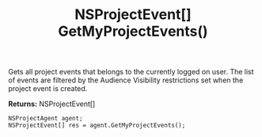 ﻿---
uid: crmscript_ref_NSProjectAgent_GetMyProjectEvents
title: NSProjectEvent[] GetMyProjectEvents()
intellisense: NSProjectAgent.GetMyProjectEvents
keywords: NSProjectAgent, GetMyProjectEvents
so.topic: reference
---

Gets all project events that belongs to the currently logged on user. The list of events are filtered by the Audience Visibility restrictions set when the project event is created.


**Returns:** NSProjectEvent[]

```crmscript
NSProjectAgent agent;
NSProjectEvent[] res = agent.GetMyProjectEvents();
```

